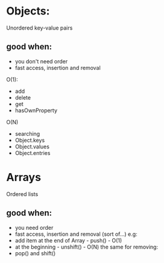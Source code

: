 # Objects:
Unordered key-value pairs

## good when:
- you don't need order
- fast access, insertion and removal

O(1):
- add
- delete
- get
- hasOwnProperty

O(N)
- searching
- Object.keys
- Object.values
- Object.entries


# Arrays
Ordered lists

## good when:
- you need order
- fast access, insertion and removal (sort of...)
e.g:
- add item at the end of Array - push() - O(1)
- at the beginning - unshift() - O(N)
the same for removing:
- pop() and shift()
